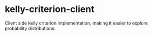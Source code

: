 # kelly-criterion-client
Client side kelly criterion implementation, making it easier to explore probability distributions.
